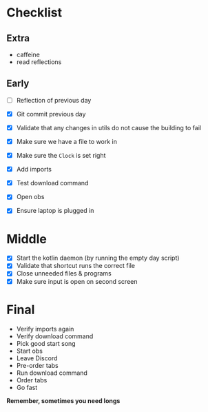 # Checklist

## Extra
* caffeine
* read reflections 

## Early
* [ ] Reflection of previous day
* [x] Git commit previous day
* [x] Validate that any changes in utils do not cause the building to fail
* [x] Make sure we have a file to work in
* [x] Make sure the `Clock` is set right
* [x] Add imports
* [x] Test download command
* [x] Open obs
* [x] Ensure laptop is plugged in
 

# Middle
* [x] Start the kotlin daemon (by running the empty day script)
* [x] Validate that shortcut runs the correct file 
* [x] Close unneeded files & programs
* [x] Make sure input is open on second screen

# Final
* Verify imports again
* Verify download command
* Pick good start song
* Start obs
* Leave Discord
* Pre-order tabs
* Run download command
* Order tabs
* Go fast


**Remember, sometimes you need longs**